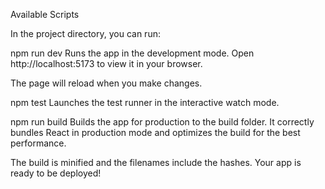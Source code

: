 Available Scripts

In the project directory, you can run:

npm run dev
Runs the app in the development mode.
Open http://localhost:5173 to view it in your browser.

The page will reload when you make changes.

npm test
Launches the test runner in the interactive watch mode.

npm run build
Builds the app for production to the build folder.
It correctly bundles React in production mode and optimizes the build for the best performance.

The build is minified and the filenames include the hashes.
Your app is ready to be deployed!
